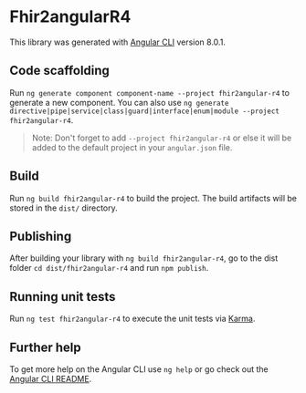 # Fhir2angularR4

This library was generated with [Angular CLI](https://github.com/angular/angular-cli) version 8.0.1.

## Code scaffolding

Run `ng generate component component-name --project fhir2angular-r4` to generate a new component. You can also use `ng generate directive|pipe|service|class|guard|interface|enum|module --project fhir2angular-r4`.
> Note: Don't forget to add `--project fhir2angular-r4` or else it will be added to the default project in your `angular.json` file. 

## Build

Run `ng build fhir2angular-r4` to build the project. The build artifacts will be stored in the `dist/` directory.

## Publishing

After building your library with `ng build fhir2angular-r4`, go to the dist folder `cd dist/fhir2angular-r4` and run `npm publish`.

## Running unit tests

Run `ng test fhir2angular-r4` to execute the unit tests via [Karma](https://karma-runner.github.io).

## Further help

To get more help on the Angular CLI use `ng help` or go check out the [Angular CLI README](https://github.com/angular/angular-cli/blob/master/README.md).
